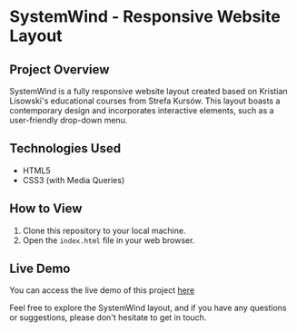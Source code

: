 # SystemWind - Responsive Website Layout

## Project Overview
SystemWind is a fully responsive website layout created based on Kristian Lisowski's educational courses from Strefa Kursów. This layout boasts a contemporary design and incorporates interactive elements, such as a user-friendly drop-down menu.

## Technologies Used
- HTML5
- CSS3 (with Media Queries)
  
## How to View
1. Clone this repository to your local machine.
2. Open the `index.html` file in your web browser.

## Live Demo
You can access the live demo of this project [here](https://anidev2.github.io/SystemWind/)

Feel free to explore the SystemWind layout, and if you have any questions or suggestions, please don't hesitate to get in touch.
